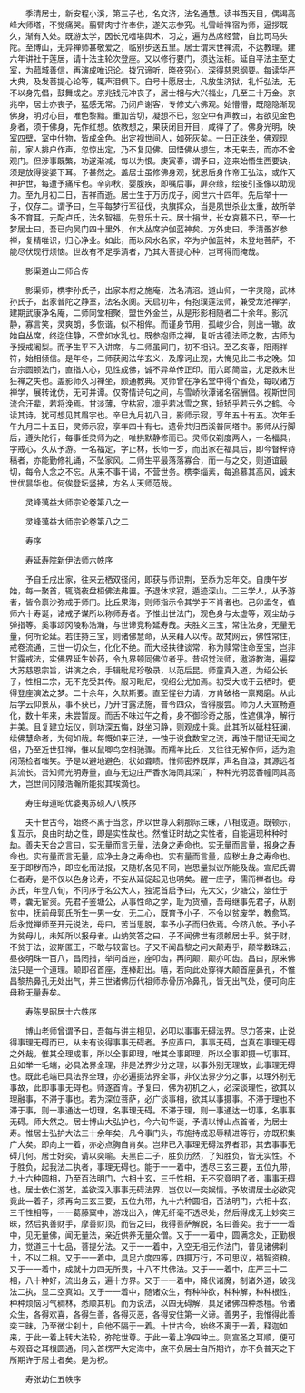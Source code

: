 <!-- { "loadSidebar": true } -->
　　季清居士，新安程小溪，第三子也，名文济，法名通慧。读书西天目，偶谒高峰大师塔，不觉痛哭。翦臂肉寸许奉供，遂矢志参究。礼雪峤禅宿为师，逼拶既久，渐有入处。既游太学，因长兄嗜堪舆术，习之，遍为丛席经营，自比司马头陀。至博山，无异禅师甚敬爱之，临别步送五里。居士谓末世禅流，不达教理。建六年讲社于莲居，请十法主轮次登座。又以修行要门，须达法相。延自平法主至丈室，为菰城善信，再演成唯识论。拨冗谛听，晓夜究心，深得慈恩纲要。每读华严大典，及发菩提心论等，辄声泪俱下。自号十愿居士，凡放生济狱，礼忏弘法，无不以身先倡，鼓舞成之。京兆钱元冲丧子，居士相与大兴福业，几至三十万金。京兆卒，居士亦丧子，猛感无常。乃闭户谢客，专修丈六佛观。始懵懵，既隐隐渐现佛身，明对心目，唯色黎黯。重加苦切，凝想不已，忽空中有声教曰，若欲见金色身者，须于佛身，先作红想。依教想之，果获闭目开目，咸得了了。佛身光明，映室四壁，室中什物，皆成金色。出定视世间人，如死灰矣。一日正趺坐，佛观现前，家人排户作声，忽惊出定，乃不复见佛。因悟佛从想生，本无来去，而亦不舍观门。但涉事既繁，功遂渐减，每以为恨。庚寅春，谓予曰，迩来始悟生西要诀，须是放得娑婆下耳。予甚然之。盖居士虽修佛身观，犹思后身作帝王弘法，或作天神护世，每遭予痛斥也。辛卯秋，婴腹疾，即嘱后事，屏杂缘，绘接引圣像以助观力。至九月初二日，吉祥而逝。居士生于万历戊子，阅世六十四年。先后举十一子，仅存二。谓予曰，生平每梦行军征伐，执旗挥众，当是夙世杀业太重，故所举多不育耳。元配卢氏，法名智福，先登乐土云。居士捐世，长女哀慕不已，至一七梦居士曰，吾已向吴门四十里外，作大丛席护伽蓝神矣。方外史曰，季清蚤岁参禅，复精唯识，归心净业。如此，而以风水名家，卒为护伽蓝神，未登地菩萨，不能尽伏现行烦恼。世故有不足季清者，乃其大菩提心种，岂可得而掩哉。

　　影渠道山二师合传

　　影渠师，槜李孙氏子，出家本府之施庵，法名清沼。道山师，一字灵隐，武林孙氏子，出家普陀之静室，法名永阒。天启初年，有抱璞莲法师，兼受龙池禅学，建期武康净名庵，二师同堂相聚，盟世外金兰，从是形影相随者二十余年。影沉静，寡言笑，灵爽朗，多恢谐，似不相侔。而谨身节用，孤峻少合，则出一辙。故始自丛席，终迄住静，不啻如水乳也。既参抱师之禅，复听古德法师之教，古师为予授戒阇梨。而予生平不入讲席，与二师虽同门，初不相识。至乙亥春，阻雨祥符，始相倾信。是年冬，二师获阅法华玄义，及摩诃止观，大悔见此二书之晚。知台宗圆顿法门，直指人心，见性成佛，诚不异单传正印。而六即简滥，尤足救末世狂禅之失也。盖影师久习禅坐，颇通教典。灵师曾在净名堂中得个省处，每叹诸方禅学，展转讹伪，无可并谭。仅寄情诗句之间，与雪峤秋潭诸名宿酬倡。视斯世同流合汗辈，若将浼焉。甘淡薄，守枯寂，凛乎若冰雪之寒，矫矫乎若云外之鹤。今读其诗，犹可想见其眉宇也。辛巳九月初八日，影师示寂，享年五十有五。次年壬午九月二十五日，灵师示寂，享年四十有七。遗骨共归西溪普同塔中。影师从行脚后，遵头陀行，每事任灵师为之，唯拱默静修而已。灵师仅剃度两人，一名福具，字戒心，久从予游。一名福定，字止林，长师一岁，而出家在福具后，即今督梓诗稿者，亦能勤修礼诵，不坠家风。二师生平最落落寡合，而一与之交，则道谊最切，每令人念之不忘。从来不事干谒，不营世务。槜李缁素，每追慕其高风，诚末世优昙华也。何俟登坛竖拂，方名人天师范哉。

　　灵峰蕅益大师宗论卷第八之一

　　灵峰蕅益大师宗论卷第八之二

　　寿序

　　寿延寿院新伊法师六帙序

　　予自壬戌出家，往来云栖双径闲，即获与师识荆，至忝为忘年交。自庚午岁始，每一聚首，辄晓夜盘桓佛法弗置。予退休求寂，遁迹深山。二三学人，从予游者，皆令禀沙弥戒于师门。比丘果海，则师指示令其学于不肖者也。己卯孟冬，值师六十寿诞，诸戒子谋所以称师寿者。予惟出世法门，观色身与太虚等，观尘劫与弹指等。奚事颂冈陵称浩瀚，与世谛竞称延寿哉。夫胜义三宝，常住法身，无量无量，何所论延。若住持三宝，则诸佛慧命，从来藉人以传。故梵网云，佛性常住，戒卷流通，三世一切众生，化化不绝。而大经扶律谈常，称为赎常住命至宝，岂非甘露戒法，实佛界延生妙药，令九界顿同佛位者乎。昔绍觉法师，遨游教海，遍探大苏慈恩宗旨，讲演之余，手辑毗尼珍敬录，以范后昆。师童真入道，为绍公长子，性相二宗，无不克受其传。服习毗尼，视绍公尤加焉。初受大戒于云栖时。便得登座演法之梦。二十余年，久默斯要。直至惺谷力请，方肯破格一禀羯磨。从此后学云仰景从，事不获已，乃开甘露法施，普令四众，皆得服尝。师为人天宣畅道化，数十年来，未尝暂废。而舌不味过午之肴，身不御珍奇之服，性遮俱净，解行并美。且复建立坛仪，则功深五悔，趺坐习静，则观成十乘。此其所以砥柱狂澜，续佛慧命者，为何如哉。每慨如来正法，一蚀于说食数宝之流，再蚀于闇证无闻之侣，乃至近世狂禅，惟以鼠唧鸟空相驰骤。而羺羊比丘，又往往无解作师，适为逾闲荡检者嗤笑。予是以避地避色，状如聋瞆。惟师密养既厚，声名自溢，其源远者其流长。吾知师光明寿量，直与无边庄严香水海同其深广，种种光明蕊香幢同其高大，岂世间冈陵浩瀚所能拟其埃滴也。

　　寿庄母道昭优婆夷苏硕人八帙序

　　夫十世古今，始终不离于当念，所以世尊入刹那际三昧，八相成道。既顿示，复互示，良由时劫之性，即是实性故也。然惟证时劫之实性者，自能遍现种种时劫。善夫天台之言曰，实无量而言无量，法身之寿命也。实无量而言量，报身之寿命也。实有量而言无量，应净土身之寿命也。实有量而言量，应秽土身之寿命也。至于即秽而净，即应化而法报，又随机各见不同，岂思量拟议所能及哉。宣尼氏谓仁者寿，是不仅以色身论寿，不妄从延促起见也明矣。醒一庄子，儒而禅者也。母苏氏，年登八旬，不问序于名公大人，独泥首启予曰，先大父，少塘公，筮仕于粤，囊无宦资。先君子鉴塘公，从事性命之学，耻为货殖，吾母继事先君子，从剧贫中，抚前母郭氏所生一男一女，无二心，既育予小子，不令以贫废学，教愈笃。后永觉禅师至开元说法，母曰，苦当思脱，率予小子而归依焉。今跻八帙。予小子为贫母儿，未知所以报母者。山纳笑答之曰，子不闻佛世有须赖居士乎。贫于财，不贫于法，波斯匿王，不敢与较富也。子又不闻昌黎之问大颠寿乎，颠举数珠云，昼夜明珠一百八，昌罔措，举问首座，座叩齿，再问颠，颠亦叩齿。昌曰，原来佛法只是一个道理。颠即召首座，连棒赶出。嘻，若向此处穿得大颠首座鼻孔，不惟昌黎热鼻孔无处出气，并三世诸佛历代祖师赤骨历冷鼻孔，皆无出气处，便可向庄母称无量寿矣。

　　寿陈旻昭居士六帙序

　　博山老师曾谓予曰，吾每与讲主相见，必叩以事事无碍法界。尽力答来，止说得事理无碍而已，从未有说得事事无碍者。予应声曰，事事无碍，岂真在事理无碍之外哉。惟其全理成事，所以全事即理，唯其全事即理，所以全事即摄一切事耳。且如举一毛端，必具法界全理，非是法界少分之理，以事外别无理故，此事理无碍也。既此毛端已具法界全理，亦必遍摄法界全事，非仅法界少分之事，以理外别无事故，此即事事无碍也。师遂首肯。予复曰，佛为初机之人，必深谈理性，欲其以理融事，不滞于事也。若为深位菩萨，必广谈事相，欲其以事摄事。不滞于理也不滞于事，则一事通达一切理，名事理无碍。不滞于理，则一事通达一切事，名事事无碍。师大然之。居士博山大弘护也，今六旬华诞，予请以博山点首者，为居士寿。惟居士弘护大法三十余年矣，凡今事门头，布施持戒忍辱精进等行，亦既积集广大矣。即向上一着，亦必点胸自肯矣。岂非已入事理无碍法界者耶，其去事事无碍几何。居士好奕，请以奕喻。夫黑白二子，胜负历然，了知胜负，皆无实性。不于胜负，起我法二执者，事理无碍也。能于一一着中，透尽三玄三要，五位九带，九十六种圆相，乃至百法明门，六相十玄，三千性相，无不究竟明了者，事事无碍也。居士依仁游艺，盖欲深入事事无碍法界，岂仅以一奕娱情。予故谓居士必欲究竟此一着子，须再向三玄三要，五位九带，九十六种圆相，百法明门，六相十玄，三千性相等，一一葛藤窠中，游戏出入，俾无纤毫不透尽处，然后得成无上妙奕三昧，然后执善财手，摩善财顶，而告之曰，我得菩萨解脱，名曰善奕。我于一一着中，见无量佛，闻无量法，亲近供养无量众僧。又于一一着中，圆满念处，正勤根力，觉道三十七品，菩提分法。又于一一着中，入空无相无作法门，普见诸佛刹土，不以二相。又于一一着中，具足六度四等，四摄万行，不可思议，福智资粮。又于一一着中，成就十力四无所畏，十八不共佛法。又于一一着中，庄严三十二相，八十种好，流出身云，遍十方界。又于一一着中，降伏诸魔，制诸外道，破我法二执，显二空真如。又于一一着中，随诸众生，有种种欲，种种解，种种根性，种种烦恼习气稠林，悉顺其机。而为说法，以四无碍解，具足诸佛四种悉檀。令诸众生，各得欢喜，各得生善，各得灭恶，各得安住第一义谛。善男子，我惟得此善奕三昧，乃至微尘刹土，自他不隔于一着。十世古今，始终不离于一着，释迦如来，于此一着上转大法轮，弥陀世尊。于此一着上净四种土。则宣圣之耳顺，便可与观音之耳根圆通，同入首楞严大定海中，庶不负居士自所期许，亦不负普天之下所期许于居士者矣。是为祝。

　　寿张幼仁五帙序

